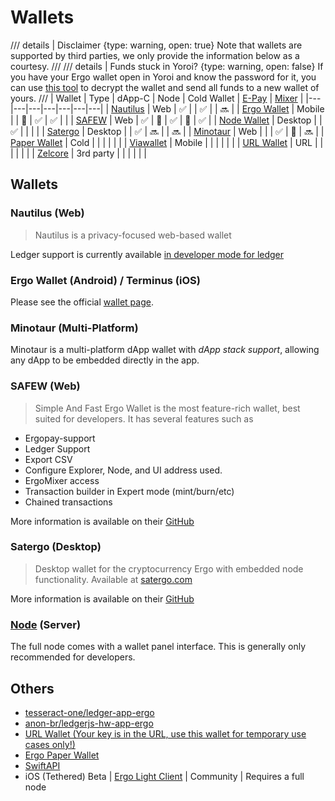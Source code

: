 # Wallets


/// details | Disclaimer
    {type: warning, open: true}
Note that wallets are supported by third parties, we only provide the information below as a courtesy.
///
/// details | Funds stuck in Yoroi?
    {type: warning, open: false}
If you have your Ergo wallet open in Yoroi and know the password for it, you can use [this tool](https://github.com/satsen/yoroi-ergo-wallet-recover) to decrypt the wallet and send all funds to a new wallet of yours.
///
| Wallet | Type | dApp-C | Node | Cold Wallet | [E-Pay](https://github.com/ergoplatform/eips/blob/master/eip-0020.md) | [Mixer](https://docs.ergoplatform.com/uses/mixer/#ergomixer) |
|---|---|---|---|---|---|---|
| [Nautilus](https://chrome.google.com/webstore/detail/nautilus-wallet/gjlmehlldlphhljhpnlddaodbjjcchai) | Web | ✅ |  | ✅ |  | 🔜 |
| [Ergo Wallet](https://ergoplatform.org/en/ergo-wallet-app/) | Mobile |  | 🔗 | ✅ | ✅ |  |
| [SAFEW](https://ergoplatform.org/en/blog/2022-03-25-storing-ergo-safew/) | Web | ✅ | 🔗 | ✅ | 🔗 | ✅ |
| [Node Wallet](https://docs.ergoplatform.com/node/install/) | Desktop |  | ✅ |  |  |  |
| [Satergo](https://www.satergo.com) | Desktop |  | ✅ | 🔜 |  | 🔜 |
| [Minotaur](https://github.com/minotaur-ergo/minotaur-wallet) | Web |  |  | ✅ | 🔗 | 🔜 |
| [Paper Wallet](https://anon-br.github.io/ergo-paper-wallet/) | Cold |  |  |  |  |  |
| [Viawallet](https://apps.apple.com/us/app/viawallet-multi-chain-wallet/id1462031389) | Mobile |  |  |  |  |  |
| [URL Wallet](https://erg.urlwallet.org/) | URL |  |  |  |  |  |
| [Zelcore](https://erg.urlwallet.org/) | 3rd party |  |  |  |  |  |

## Wallets

### Nautilus (Web)

> Nautilus is a privacy-focused web-based wallet 

Ledger support is currently available [in developer mode for ledger](ledger.md)

### Ergo Wallet (Android) / Terminus (iOS)

Please see the official [wallet page](https://ergoplatform.org/en/mobile-wallets/). 

### Minotaur (Multi-Platform)

Minotaur is a multi-platform dApp wallet with _dApp stack support_, allowing any dApp to be embedded directly in the app. 


### SAFEW (Web)

> Simple And Fast Ergo Wallet is the most feature-rich wallet, best suited for developers. It has several features such as

- Ergopay-support
- Ledger Support
- Export CSV
- Configure Explorer, Node, and UI address used.
- ErgoMixer access
- Transaction builder in Expert mode (mint/burn/etc)
- Chained transactions

More information is available on their [GitHub](https://github.com/ThierryM1212/SAFEW)

### Satergo (Desktop) 

> Desktop wallet for the cryptocurrency Ergo with embedded node functionality. Available at [satergo.com](https://www.satergo.com)

More information is available on their [GitHub](https://github.com/Satergo/Satergo)


### [Node](install.md) (Server) 

The full node comes with a wallet panel interface. This is generally only recommended for developers. 

## Others

- [tesseract-one/ledger-app-ergo](https://github.com/tesseract-one/ledger-app-ergo)
- [anon-br/ledgerjs-hw-app-ergo](https://github.com/anon-br/ledgerjs-hw-app-ergo)
- [URL Wallet (Your key is in the URL, use this wallet for temporary use cases only!)](https://erg.urlwallet.org/)
- [Ergo Paper Wallet](https://anon-br.github.io/ergo-paper-wallet/)
- [SwiftAPI](https://github.com/ergoplatform/sigma-rust/blob/31aa0922d03f632d22fdc348b2604d23ed296586/bindings/ergo-wallet-ios/Sources/ErgoWallet/ErgoWallet.swift)
- iOS (Tethered) Beta | [Ergo Light Client](https://github.com/bjenkinsgit/ErgoIOSLiteClient.git) | Community | Requires a full node


